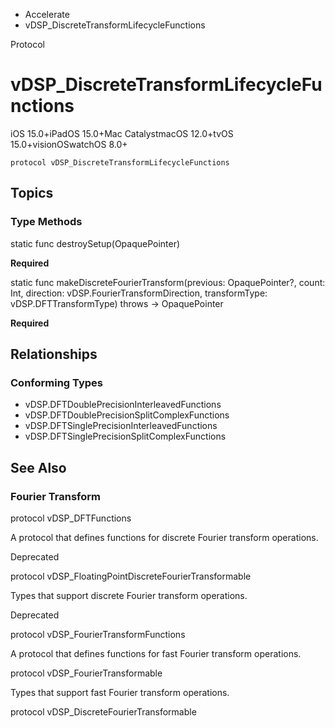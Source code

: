 

- Accelerate
-  vDSP_DiscreteTransformLifecycleFunctions 

Protocol

# vDSP_DiscreteTransformLifecycleFunctions

iOS 15.0+iPadOS 15.0+Mac CatalystmacOS 12.0+tvOS 15.0+visionOSwatchOS 8.0+

``` source
protocol vDSP_DiscreteTransformLifecycleFunctions
```

## Topics

### Type Methods

static func destroySetup(OpaquePointer)

**Required**

static func makeDiscreteFourierTransform(previous: OpaquePointer?, count: Int, direction: vDSP.FourierTransformDirection, transformType: vDSP.DFTTransformType) throws -> OpaquePointer

**Required**

## Relationships

### Conforming Types

- vDSP.DFTDoublePrecisionInterleavedFunctions
- vDSP.DFTDoublePrecisionSplitComplexFunctions
- vDSP.DFTSinglePrecisionInterleavedFunctions
- vDSP.DFTSinglePrecisionSplitComplexFunctions

## See Also

### Fourier Transform

protocol vDSP_DFTFunctions

A protocol that defines functions for discrete Fourier transform operations.

Deprecated

protocol vDSP_FloatingPointDiscreteFourierTransformable

Types that support discrete Fourier transform operations.

Deprecated

protocol vDSP_FourierTransformFunctions

A protocol that defines functions for fast Fourier transform operations.

protocol vDSP_FourierTransformable

Types that support fast Fourier transform operations.

protocol vDSP_DiscreteFourierTransformable

